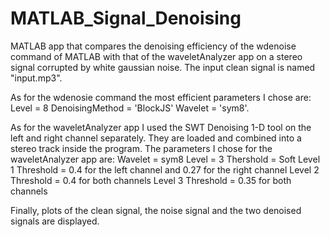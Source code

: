 # MATLAB_Signal_Denoising
MATLAB app that compares the denoising efficiency of the wdenoise command of MATLAB with that of the waveletAnalyzer app on a stereo signal corrupted by white gaussian noise.
The input clean signal is named "input.mp3".

As for the wdenosie command the most efficient parameters I chose are: 
Level = 8 
DenoisingMethod = 'BlockJS' 
Wavelet = 'sym8'.

As for the waveletAnalyzer app I used the SWT Denoising 1-D tool on the left and right channel separately. They are loaded and combined into a stereo track inside the program. 
The parameters I chose for the waveletAnalyzer app are: 
Wavelet = sym8 
Level = 3 
Thershold = Soft 
Level 1 Threshold = 0.4 for the left channel and 0.27 for the right channel 
Level 2 Threshold = 0.4 for both channels 
Level 3 Threshold = 0.35 for both channels

Finally, plots of the clean signal, the noise signal and the two denoised signals are displayed.
